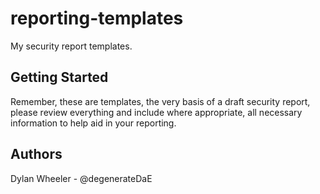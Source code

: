# reporting-templates

My security report templates.

## Getting Started

Remember, these are templates, the very basis of a draft security report, please review everything and include where appropriate, all necessary information to help aid in your reporting.

## Authors

Dylan Wheeler - @degenerateDaE
